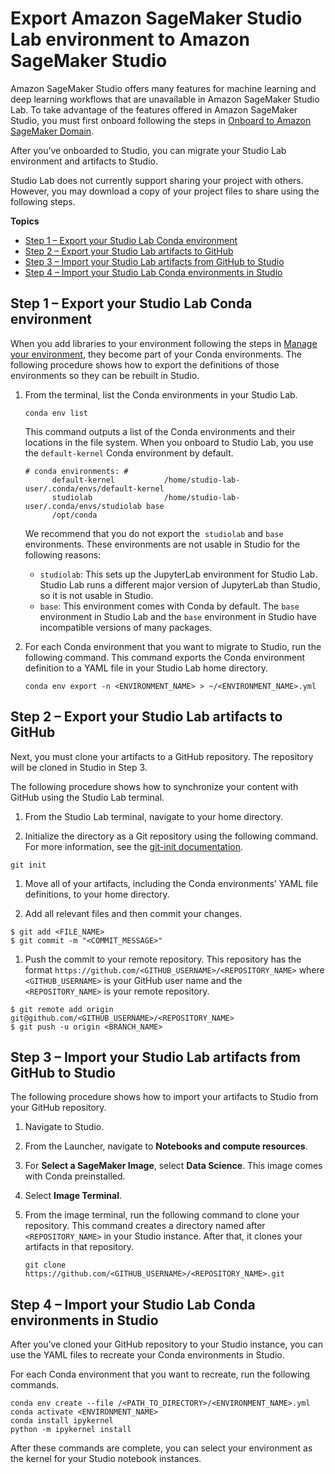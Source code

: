 # Export Amazon SageMaker Studio Lab environment to Amazon SageMaker Studio<a name="studio-lab-use-migrate"></a>

Amazon SageMaker Studio offers many features for machine learning and deep learning workflows that are unavailable in Amazon SageMaker Studio Lab\. To take advantage of the features offered in Amazon SageMaker Studio, you must first onboard following the steps in [Onboard to Amazon SageMaker Domain](gs-studio-onboard.md)\. 

 After you’ve onboarded to Studio, you can migrate your Studio Lab environment and artifacts to Studio\. 

 Studio Lab does not currently support sharing your project with others\. However, you may download a copy of your project files to share using the following steps\.

**Topics**
+ [Step 1 – Export your Studio Lab Conda environment](#studio-lab-use-migrate-step1)
+ [Step 2 – Export your Studio Lab artifacts to GitHub](#studio-lab-use-migrate-step2)
+ [Step 3 – Import your Studio Lab artifacts from GitHub to Studio](#studio-lab-use-migrate-step3)
+ [Step 4 – Import your Studio Lab Conda environments in Studio](#studio-lab-use-migrate-step4)

## Step 1 – Export your Studio Lab Conda environment<a name="studio-lab-use-migrate-step1"></a>

When you add libraries to your environment following the steps in [Manage your environment](studio-lab-use-manage.md), they become part of your Conda environments\. The following procedure shows how to export the definitions of those environments so they can be rebuilt in Studio\. 

1. From the terminal, list the Conda environments in your Studio Lab\.

   ```
   conda env list
   ```

   This command outputs a list of the Conda environments and their locations in the file system\. When you onboard to Studio Lab, you use the `default-kernel` Conda environment by default\.

   ```
   # conda environments: #
         default-kernel           /home/studio-lab-user/.conda/envs/default-kernel 
         studiolab                /home/studio-lab-user/.conda/envs/studiolab base                     
         /opt/conda
   ```

   We recommend that you do not export the  `studiolab` and `base` environments\. These environments are not usable in Studio for the following reasons: 
   +  `studiolab`: This sets up the JupyterLab environment for Studio Lab\. Studio Lab runs a different major version of JupyterLab than Studio, so it is not usable in Studio\. 
   +  `base`: This environment comes with Conda by default\. The `base` environment in Studio Lab and the `base` environment in Studio have incompatible versions of many packages\. 

1. For each Conda environment that you want to migrate to Studio, run the following command\. This command exports the Conda environment definition to a YAML file in your Studio Lab home directory\. 

   ```
   conda env export -n <ENVIRONMENT_NAME> > ~/<ENVIRONMENT_NAME>.yml
   ```

## Step 2 – Export your Studio Lab artifacts to GitHub<a name="studio-lab-use-migrate-step2"></a>

 Next, you must clone your artifacts to a GitHub repository\. The repository will be cloned in Studio in Step 3\. 

 The following procedure shows how to synchronize your content with GitHub using the Studio Lab terminal\.  

1.  From the Studio Lab terminal, navigate to your home directory\. 

1.  Initialize the directory as a Git repository using the following command\. For more information, see the [git\-init documentation](https://git-scm.com/docs/git-init)\. 

   ```
   git init
   ```

1.  Move all of your artifacts, including the Conda environments’ YAML file definitions, to your home directory\. 

1.  Add all relevant files and then commit your changes\. 

   ```
   $ git add <FILE_NAME>
   $ git commit -m "<COMMIT_MESSAGE>"
   ```

1.  Push the commit to your remote repository\. This repository has the format `https://github.com/<GITHUB_USERNAME>/<REPOSITORY_NAME>` where `<GITHUB_USERNAME>` is your GitHub user name and the `<REPOSITORY_NAME>` is your remote repository\. 

   ```
   $ git remote add origin git@github.com/<GITHUB_USERNAME>/<REPOSITORY_NAME>
   $ git push -u origin <BRANCH_NAME>
   ```

## Step 3 – Import your Studio Lab artifacts from GitHub to Studio<a name="studio-lab-use-migrate-step3"></a>

The following procedure shows how to import your artifacts to Studio from your GitHub repository\. 

1.  Navigate to Studio\. 

1.  From the Launcher, navigate to **Notebooks and compute resources**\. 

1.  For **Select a SageMaker Image**, select **Data Science**\. This image comes with Conda preinstalled\. 

1.  Select **Image Terminal**\. 

1. From the image terminal, run the following command to clone your repository\. This command creates a directory named after `<REPOSITORY_NAME>` in your Studio instance\. After that, it clones your artifacts in that repository\. 

   ```
   git clone https://github.com/<GITHUB_USERNAME>/<REPOSITORY_NAME>.git
   ```

## Step 4 – Import your Studio Lab Conda environments in Studio<a name="studio-lab-use-migrate-step4"></a>

After you’ve cloned your GitHub repository to your Studio instance, you can use the YAML files to recreate your Conda environments in Studio\.  

 For each Conda environment that you want to recreate, run the following commands\. 

```
conda env create --file /<PATH_TO_DIRECTORY>/<ENVIRONMENT_NAME>.yml
conda activate <ENVIRONMENT_NAME>
conda install ipykernel
python -m ipykernel install
```

 After these commands are complete, you can select your environment as the kernel for your Studio notebook instances\. 

